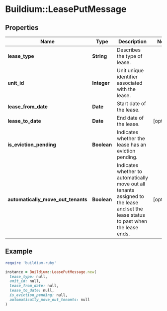 # Buildium::LeasePutMessage

## Properties

| Name | Type | Description | Notes |
| ---- | ---- | ----------- | ----- |
| **lease_type** | **String** | Describes the type of lease. |  |
| **unit_id** | **Integer** | Unit unique identifier associated with the lease. |  |
| **lease_from_date** | **Date** | Start date of the lease. |  |
| **lease_to_date** | **Date** | End date of the lease. | [optional] |
| **is_eviction_pending** | **Boolean** | Indicates whether the lease has an eviction pending. |  |
| **automatically_move_out_tenants** | **Boolean** | Indicates whether to automatically move out all tenants assigned to the lease and set the lease status to past when the lease ends. | [optional] |

## Example

```ruby
require 'buildium-ruby'

instance = Buildium::LeasePutMessage.new(
  lease_type: null,
  unit_id: null,
  lease_from_date: null,
  lease_to_date: null,
  is_eviction_pending: null,
  automatically_move_out_tenants: null
)
```

